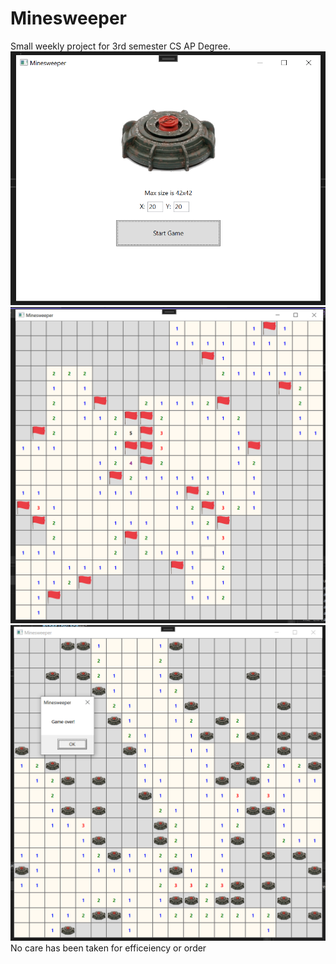# Minesweeper
Small weekly project for 3rd semester CS AP Degree.
![Image](1.PNG)
![Image](2.PNG)
![Image](3.PNG)
No care has been taken for efficeiency or order
